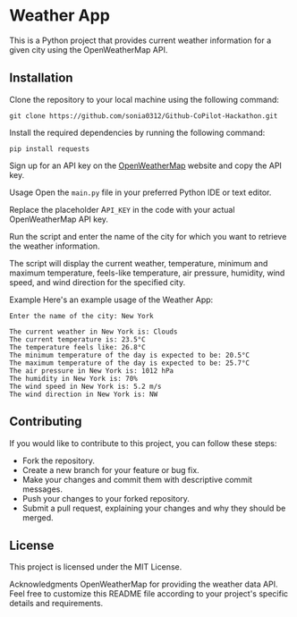 # Weather App
This is a Python project that provides current weather information for a given city using the OpenWeatherMap API.

## Installation
Clone the repository to your local machine using the following command:
```
git clone https://github.com/sonia0312/Github-CoPilot-Hackathon.git
```

Install the required dependencies by running the following command:
```
pip install requests
```

Sign up for an API key on the [OpenWeatherMap](https://openweathermap.org/) website and copy the API key.

Usage
Open the `main.py` file in your preferred Python IDE or text editor.

Replace the placeholder A`PI_KEY` in the code with your actual OpenWeatherMap API key.

Run the script and enter the name of the city for which you want to retrieve the weather information.

The script will display the current weather, temperature, minimum and maximum temperature, feels-like temperature, air pressure, humidity, wind speed, and wind direction for the specified city.

Example
Here's an example usage of the Weather App:

```vbnet
Enter the name of the city: New York

The current weather in New York is: Clouds
The current temperature is: 23.5°C
The temperature feels like: 26.8°C
The minimum temperature of the day is expected to be: 20.5°C
The maximum temperature of the day is expected to be: 25.7°C
The air pressure in New York is: 1012 hPa
The humidity in New York is: 70%
The wind speed in New York is: 5.2 m/s
The wind direction in New York is: NW
```

## Contributing
If you would like to contribute to this project, you can follow these steps:

- Fork the repository.
- Create a new branch for your feature or bug fix.
- Make your changes and commit them with descriptive commit messages.
- Push your changes to your forked repository.
- Submit a pull request, explaining your changes and why they should be merged.

## License
This project is licensed under the MIT License.

Acknowledgments
OpenWeatherMap for providing the weather data API.
Feel free to customize this README file according to your project's specific details and requirements.
